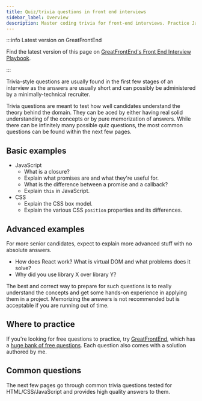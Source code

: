 ```yaml
---
title: Quiz/trivia questions in front end interviews
sidebar_label: Overview
description: Master coding trivia for front-end interviews. Practice JavaScript, CSS & React questions on closures, promises, box model + more with expert solutions.
---
```


:::info Latest version on GreatFrontEnd

Find the latest version of this page on [GreatFrontEnd's Front End Interview Playbook](https://www.greatfrontend.com/front-end-interview-playbook/quiz?utm_source=frontendinterviewhandbook&utm_medium=referral&gnrs=frontendinterviewhandbook).

:::

Trivia-style questions are usually found in the first few stages of an interview as the answers are usually short and can possibly be administered by a minimally-technical recruiter.

Trivia questions are meant to test how well candidates understand the theory behind the domain. They can be aced by either having real solid understanding of the concepts or by pure memorization of answers. While there can be infinitely many possible quiz questions, the most common questions can be found within the next few pages.

## Basic examples

- JavaScript
  - What is a closure?
  - Explain what promises are and what they're useful for.
  - What is the difference between a promise and a callback?
  - Explain `this` in JavaScript.
- CSS
  - Explain the CSS box model.
  - Explain the various CSS `position` properties and its differences.

## Advanced examples

For more senior candidates, expect to explain more advanced stuff with no absolute answers.

- How does React work? What is virtual DOM and what problems does it solve?
- Why did you use library X over library Y?

The best and correct way to prepare for such questions is to really understand the concepts and get some hands-on experience in applying them in a project. Memorizing the answers is not recommended but is acceptable if you are running out of time.

## Where to practice

If you're looking for free questions to practice, try [GreatFrontEnd](https://www.greatfrontend.com?utm_source=frontendinterviewhandbook&utm_medium=referral&gnrs=frontendinterviewhandbook), which has a [huge bank of free questions](https://www.greatfrontend.com/questions/quiz?utm_source=frontendinterviewhandbook&utm_medium=referral&gnrs=frontendinterviewhandbook). Each question also comes with a solution authored by me.

## Common questions

The next few pages go through common trivia questions tested for HTML/CSS/JavaScript and provides high quality answers to them.
